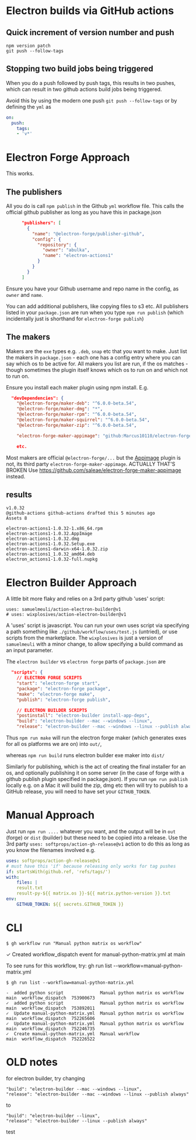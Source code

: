 # Electron builds via GitHub actions

## Quick increment of version number and push

    npm version patch
    git push --follow-tags

## Stopping two build jobs being triggered

When you do a push followed by push tags, this results in two pushes, which can result in two github actions build jobs being triggered.  

Avoid this by using the modern one push `git push --follow-tags` or by defining the `yml` as

```yml
on:
  push:
    tags:
    - 'v*'
```

# Electron Forge Approach

This works.

## The publishers

All you do is call `npm publish` in the Github `yml` workflow file. This calls the official github publisher as long as you have this in package.json

```json
      "publishers": [
        {
          "name": "@electron-forge/publisher-github",
          "config": {
            "repository": {
              "owner": "abulka",
              "name": "electron-actions1"
            }
          }
        }
      ]
```

Ensure you have your Github username and repo name in the config, as `owner` and `name`.

You can add additional publishers, like copying files to s3 etc.  All publishers listed in your `package.json` are run when you type `npm run publish` (which incidentally just is shorthand for `electron-forge publish`)

## The makers

Makers are the `exe` types e.g. `.deb`, `snap` etc that you want to make. Just list the makers in `package.json` - each one has a config entry where you can say which os to be active for. All makers you list are run, if the os matches - though sometimes the plugin itself knows which os to run on and which not to run on.

Ensure you install each maker plugin using npm install.  E.g.
```json
  "devDependencies": {
    "@electron-forge/maker-deb": "^6.0.0-beta.54",
    "@electron-forge/maker-dmg": "*",
    "@electron-forge/maker-rpm": "^6.0.0-beta.54",
    "@electron-forge/maker-squirrel": "^6.0.0-beta.54",
    "@electron-forge/maker-zip": "^6.0.0-beta.54",

    "electron-forge-maker-appimage": "github:Marcus10110/electron-forge-maker-appimage"

    etc.
```

Most makers are official `@electron-forge/...` but the [Appimage](https://www.npmjs.com/package/electron-forge-maker-appimage) plugin is not, its third party `electron-forge-maker-appimage`.
ACTUALLY THAT'S BROKEN
Use https://github.com/saleae/electron-forge-maker-appimage
instead.

## results

    v1.0.32
    @github-actions github-actions drafted this 5 minutes ago
    Assets 8

    electron-actions1-1.0.32-1.x86_64.rpm
    electron-actions1-1.0.32.AppImage
    electron-actions1-1.0.32.dmg
    electron-actions1-1.0.32.Setup.exe
    electron-actions1-darwin-x64-1.0.32.zip
    electron-actions1_1.0.32_amd64.deb
    electron_actions1-1.0.32-full.nupkg


# Electron Builder Approach

A little bit more flaky and relies on a 3rd party github 'uses' script:

    uses: samuelmeuli/action-electron-builder@v1
    # uses: wixplosives/action-electron-builder@v1

A 'uses' script is javascript. You can run your own uses script via specifying a path something like `./github/workflow/uses/test.js` (untried), or use scripts from the marketplace.  The `wixplosives` is just a version of `samuelmeuli` with a minor change, to allow specifying a build command as an input parameter.

The `electron builder` vs `electron forge` parts of `package.json` are

```json
  "scripts": {
    // ELECTRON FORGE SCRIPTS
    "start": "electron-forge start",
    "package": "electron-forge package",
    "make": "electron-forge make",
    "publish": "electron-forge publish",

    // ELECTRON BUILDER SCRIPTS
    "postinstall": "electron-builder install-app-deps",
    "build": "electron-builder --mac --windows --linux",
    "release": "electron-builder --mac --windows --linux --publish always"
```

Thus `npm run make` will run the electron forge maker (which generates exes for all os platforms we are on) into `out/`, 

whereas `npm run build` runs electron builder exe maker into `dist/`

Similarly for publishing, which is the act of creating the final installer for an os, and optionally publishing it on some server (in the case of forge with a github publish plugin specified in package.json). If you run `npm run publish` locally e.g. on a Mac it will build the zip, dmg etc then will try to publish to a GitHub release, you will need to have set your `GITHUB_TOKEN`.

# Manual Approach

Just run `npm run ....` whatever you want, and the output will be in `out` (forge) or `dist` (builder) but these need to be copied into a release. Use the 3rd party `uses: softprops/action-gh-release@v1` action to do this as long as you know the filenames involved e.g.

```yml
uses: softprops/action-gh-release@v1
# must have this 'if' because releasing only works for tag pushes
if: startsWith(github.ref, 'refs/tags/')
with:
    files: |
    result.txt
    result-py-${{ matrix.os }}-${{ matrix.python-version }}.txt
env:
    GITHUB_TOKEN: ${{ secrets.GITHUB_TOKEN }}
```

# CLI

    $ gh workflow run "Manual python matrix os workflow"

✓ Created workflow_dispatch event for manual-python-matrix.yml at main

To see runs for this workflow, try: gh run list --workflow=manual-python-matrix.yml

    $ gh run list --workflow=manual-python-matrix.yml

    -  added python script              Manual python matrix os workflow  main  workflow_dispatch  753900673
    ✓  added python script              Manual python matrix os workflow  main  workflow_dispatch  753892011
    ✓  Update manual-python-matrix.yml  Manual python matrix os workflow  main  workflow_dispatch  752265606
    ✓  Update manual-python-matrix.yml  Manual python matrix os workflow  main  workflow_dispatch  752246735
    ✓  Create manual-python-matrix.yml  Manual workflow                   main  workflow_dispatch  752226522

# OLD notes

for electron builder, try changing

    "build": "electron-builder --mac --windows --linux",
    "release": "electron-builder --mac --windows --linux --publish always"

to

    "build": "electron-builder --linux",
    "release": "electron-builder --linux --publish always"

test

